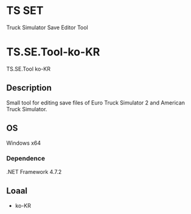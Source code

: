 # TS SET
Truck Simulator Save Editor Tool

# TS.SE.Tool-ko-KR
TS.SE.Tool ko-KR

## Description
Small tool for editing save files of Euro Truck Simulator 2 and American Truck Simulator.

## OS
Windows x64

### Dependence
.NET Framework 4.7.2

## Loaal
* ko-KR
